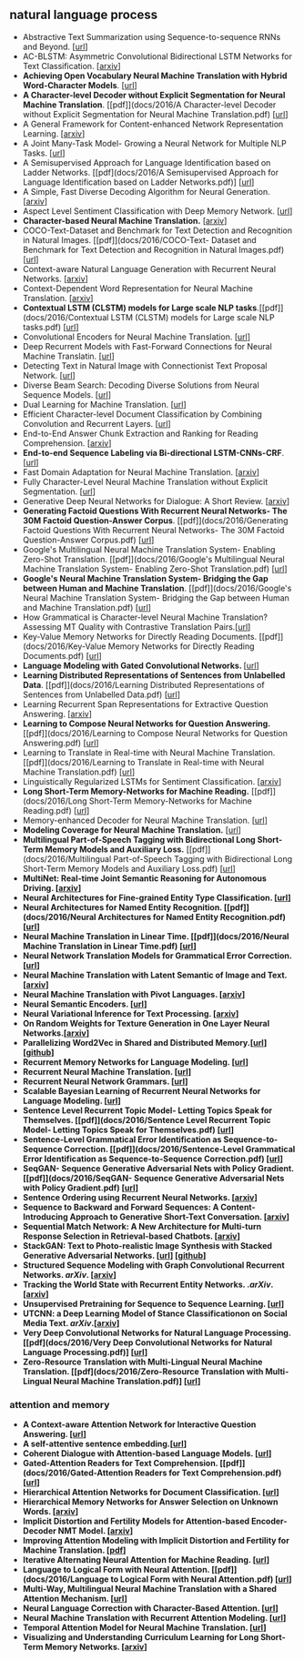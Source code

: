 ## natural language process

- Abstractive Text Summarization using Sequence-to-sequence RNNs and Beyond. [[url](https://www.google.co.jp/url?sa=t&rct=j&q=&esrc=s&source=web&cd=2&cad=rja&uact=8&ved=0ahUKEwiwufX42tXQAhWCVbwKHZrPBOUQFgguMAE&url=https%3A%2F%2Faclweb.org%2Fanthology%2FK%2FK16%2FK16-1028.pdf&usg=AFQjCNHuJk3k7At-iCnwPJIQEE9GzvOFZg)]
- AC-BLSTM: Asymmetric Convolutional Bidirectional LSTM Networks for Text Classification. [[arxiv](https://arxiv.org/abs/1611.01884)]
- <b>Achieving Open Vocabulary Neural Machine Translation with Hybrid Word-Character Models</b>. [[url](https://www.google.co.jp/url?sa=t&rct=j&q=&esrc=s&source=web&cd=2&cad=rja&uact=8&ved=0ahUKEwj_6-WU3NXQAhWLa7wKHRpZD3oQFggsMAE&url=https%3A%2F%2Farxiv.org%2Fpdf%2F1604.00788&usg=AFQjCNHOLFSPTHsYZYKfnpklteKsVEwScQ)]
- <b>A Character-level Decoder without Explicit Segmentation for Neural Machine Translation</b>. [[pdf]](docs/2016/A Character-level Decoder without Explicit Segmentation for Neural Machine Translation.pdf) [[url](https://www.google.co.jp/url?sa=t&rct=j&q=&esrc=s&source=web&cd=2&cad=rja&uact=8&ved=0ahUKEwiZr6_ZpdPQAhWEu7wKHT_1AJ4QFggpMAE&url=https%3A%2F%2Fwww.aclweb.org%2Fanthology%2FP%2FP16%2FP16-1160.pdf&usg=AFQjCNGNp_ng6FPcHatCYdgRC_jIsiufkg)]
- A General Framework for Content-enhanced Network Representation Learning. [[arxiv](https://arxiv.org/abs/1610.02906)]
- A Joint Many-Task Model- Growing a Neural Network for Multiple NLP Tasks. [[url](https://www.google.co.jp/url?sa=t&rct=j&q=&esrc=s&source=web&cd=1&cad=rja&uact=8&ved=0ahUKEwiOjsTEp9PQAhWIwrwKHVeJBcsQFgggMAA&url=https%3A%2F%2Farxiv.org%2Fabs%2F1611.01587&usg=AFQjCNHqixpFo9T8V4ayxskWgKMHkMtTCw)]
- A Semisupervised Approach for Language Identification based on Ladder Networks. [[pdf](docs/2016/A Semisupervised Approach for Language Identification based on Ladder Networks.pdf)] [[url](https://www.google.co.jp/url?sa=t&rct=j&q=&esrc=s&source=web&cd=3&cad=rja&uact=8&ved=0ahUKEwiSmPz52dXQAhUJbbwKHb4BA48QFgguMAI&url=http%3A%2F%2Fwww.eng.biu.ac.il%2Fgoldbej%2Ffiles%2F2012%2F05%2FOdyssey_2016_paper.pdf&usg=AFQjCNGvxKufUzYjNCPDczZkWZ21H4sT-g)]
- A Simple, Fast Diverse Decoding Algorithm for Neural Generation. [[arxiv](https://arxiv.org/abs/1611.08562)]
- Aspect Level Sentiment Classification with Deep Memory Network. [[url](https://www.google.co.jp/url?sa=t&rct=j&q=&esrc=s&source=web&cd=2&cad=rja&uact=8&ved=0ahUKEwja0LeI3tXQAhXMgLwKHZ83A04QFgguMAE&url=https%3A%2F%2Farxiv.org%2Fpdf%2F1605.08900&usg=AFQjCNGfnoyCcCzGnIDOhLeYky4UdUa2OQ)]
- <b>Character-based Neural Machine Translation.</b> [[arxiv](https://arxiv.org/abs/1511.04586)]
- COCO-Text-Dataset and Benchmark for Text Detection and Recognition in Natural Images. [[pdf]](docs/2016/COCO-Text- Dataset and Benchmark for Text Detection and Recognition in Natural Images.pdf) [[url](https://www.google.co.jp/url?sa=t&rct=j&q=&esrc=s&source=web&cd=3&cad=rja&uact=8&ved=0ahUKEwjWwraRgdjQAhVFwLwKHUhQCCQQFggxMAI&url=http%3A%2F%2Fsunw.csail.mit.edu%2Fpapers%2F01_Veit_SUNw.pdf&usg=AFQjCNEd0KdDVoHqEmAv4JVphvSIaTG_eg)]
- Context-aware Natural Language Generation with Recurrent Neural Networks. [[arxiv](https://arxiv.org/abs/1611.09900)]
- Context-Dependent Word Representation for Neural Machine Translation. [[arxiv](https://arxiv.org/pdf/1607.00578.pdf)]
- <b>Contextual LSTM (CLSTM) models for Large scale NLP tasks</b>.[[pdf]](docs/2016/Contextual LSTM (CLSTM) models for Large scale NLP tasks.pdf) [[url](https://www.google.co.jp/url?sa=t&rct=j&q=&esrc=s&source=web&cd=2&cad=rja&uact=8&ved=0ahUKEwiQ8O-YgtjQAhXGvrwKHV4OAA4QFggqMAE&url=http%3A%2F%2Fwww.csl.sri.com%2Fusers%2Fshalini%2Fclstm_dlkdd16.pdf&usg=AFQjCNFDWWi_vCjbubOD_XcN-IuQ6uotTQ)]
- Convolutional Encoders for Neural Machine Translation. [[url](https://www.google.co.jp/url?sa=t&rct=j&q=&esrc=s&source=web&cd=1&cad=rja&uact=8&ved=0ahUKEwiRztLsgtjQAhUJybwKHYZNBI8QFggfMAA&url=https%3A%2F%2Fcs224d.stanford.edu%2Freports%2FLambAndrew.pdf&usg=AFQjCNGc36jpBqQdaKI19b67nIEnkaZmxw)]
- Deep Recurrent Models with Fast-Forward Connections for Neural Machine Translatin. [[url](https://www.google.co.jp/url?sa=t&rct=j&q=&esrc=s&source=web&cd=2&cad=rja&uact=8&ved=0ahUKEwjs08KahtjQAhVNQLwKHV8_DC0QFggmMAE&url=https%3A%2F%2Farxiv.org%2Fpdf%2F1606.04199&usg=AFQjCNGE9o3aCzRNtLcwaKfUjO7FV2gYaA)]
- Detecting Text in Natural Image with Connectionist Text Proposal Network. [[url](https://arxiv.org/abs/1609.03605)]
- Diverse Beam Search: Decoding Diverse Solutions from Neural Sequence Models. [[url](https://arxiv.org/abs/1610.02424)]
- Dual Learning for Machine Translation. [[url](https://www.google.co.jp/url?sa=t&rct=j&q=&esrc=s&source=web&cd=2&cad=rja&uact=8&ved=0ahUKEwjpoa3dhtjQAhWJTLwKHWr0DqYQFggrMAE&url=https%3A%2F%2Fpapers.nips.cc%2Fpaper%2F6469-dual-learning-for-machine-translation.pdf&usg=AFQjCNHMsJHcP9wBymQ7yFPMn8P_34nzfA)]
- Efficient Character-level Document Classification by Combining Convolution and Recurrent Layers. [[url](https://www.google.co.jp/url?sa=t&rct=j&q=&esrc=s&source=web&cd=1&cad=rja&uact=8&ved=0ahUKEwj1yYXdh9jQAhXCebwKHW8vDMMQFggeMAA&url=https%3A%2F%2Farxiv.org%2Fabs%2F1602.00367&usg=AFQjCNF15R9nAUvB5OqWHM2bwLwgrxRPBw)]
- End-to-End Answer Chunk Extraction and Ranking for Reading Comprehension. [[arxiv](https://arxiv.org/abs/1610.09996)]
- <b>End-to-end Sequence Labeling via Bi-directional LSTM-CNNs-CRF</b>. [[url](https://www.google.co.jp/url?sa=t&rct=j&q=&esrc=s&source=web&cd=1&cad=rja&uact=8&ved=0ahUKEwjaiLCOiNjQAhWMv7wKHeLQCfsQFggeMAA&url=https%3A%2F%2Farxiv.org%2Fabs%2F1603.01354&usg=AFQjCNG-KfCDJTOPEYjMoohV-fdTGOK9ew)]
- Fast Domain Adaptation for Neural Machine Translation. [[arxiv](https://arxiv.org/abs/1612.06897)]
- Fully Character-Level Neural Machine Translation without Explicit Segmentation. [[url](https://www.google.co.jp/url?sa=t&rct=j&q=&esrc=s&source=web&cd=3&cad=rja&uact=8&ved=0ahUKEwjzm5bji9jQAhWKXbwKHY7XDq4QFggyMAI&url=https%3A%2F%2Farxiv.org%2Fpdf%2F1610.03017&usg=AFQjCNHnbc8-GslAad2RBzmrV2ppgRsbmQ)]
- Generative Deep Neural Networks for Dialogue: A Short Review. [[arxiv](https://arxiv.org/abs/1611.06216)]
- <b>Generating Factoid Questions With Recurrent Neural Networks- The 30M Factoid Question-Answer Corpus</b>. [[pdf]](docs/2016/Generating Factoid Questions With Recurrent Neural Networks- The 30M Factoid Question-Answer Corpus.pdf) [[url](https://www.google.co.jp/url?sa=t&rct=j&q=&esrc=s&source=web&cd=2&cad=rja&uact=8&ved=0ahUKEwjupJy3jNjQAhUCQLwKHTE5AVEQFggnMAE&url=https%3A%2F%2Faclweb.org%2Fanthology%2FP%2FP16%2FP16-1056.pdf&usg=AFQjCNGmLcxTx3Kq2u_yktAPC2XVzpmLzw)]
- Google's Multilingual Neural Machine Translation System- Enabling Zero-Shot Translation. [[pdf]](docs/2016/Google's Multilingual Neural Machine Translation System- Enabling Zero-Shot Translation.pdf) [[url](https://www.google.co.jp/url?sa=t&rct=j&q=&esrc=s&source=web&cd=2&cad=rja&uact=8&ved=0ahUKEwiwnYPSjdjQAhXMvLwKHfAdCwkQFggjMAE&url=https%3A%2F%2Farxiv.org%2Fabs%2F1611.04558&usg=AFQjCNEOkgAI_1Cj_4LoU6pZjGj9s9VdMA)]
- <b>Google's Neural Machine Translation System- Bridging the Gap between Human and Machine Translation</b>. [[pdf]](docs/2016/Google's Neural Machine Translation System- Bridging the Gap between Human and Machine Translation.pdf) [[url](https://www.google.co.jp/url?sa=t&rct=j&q=&esrc=s&source=web&cd=1&cad=rja&uact=8&ved=0ahUKEwio0qP2jdjQAhUHvrwKHXuxCiIQFgghMAA&url=https%3A%2F%2Farxiv.org%2Fabs%2F1609.08144&usg=AFQjCNHrQteiCIO8woQ1piRonQeZbYaYtw)]
- How Grammatical is Character-level Neural Machine Translation? Assessing MT Quality with Contrastive Translation Pairs.[[url](https://arxiv.org/abs/1612.04629)]
- Key-Value Memory Networks for Directly Reading Documents. [[pdf]](docs/2016/Key-Value Memory Networks for Directly Reading Documents.pdf) [[url](https://www.google.co.jp/url?sa=t&rct=j&q=&esrc=s&source=web&cd=2&cad=rja&uact=8&ved=0ahUKEwjT98WjktjQAhVDOrwKHfi7CbgQFggmMAE&url=https%3A%2F%2Farxiv.org%2Fpdf%2F1606.03126&usg=AFQjCNEWuqc4X4BJjsozF8U7cxT9RgJXLA)]
- <b>Language Modeling with Gated Convolutional Networks. </b>[[url](https://128.84.21.199/abs/1612.08083?context=cs)]
- <b>Learning Distributed Representations of Sentences from Unlabelled Data</b>. [[pdf]](docs/2016/Learning Distributed Representations of Sentences from Unlabelled Data.pdf) [[url](https://www.google.co.jp/url?sa=t&rct=j&q=&esrc=s&source=web&cd=2&cad=rja&uact=8&ved=0ahUKEwiNu9WMl9jQAhUEi7wKHVSaBsoQFggmMAE&url=https%3A%2F%2Farxiv.org%2Fabs%2F1602.03483&usg=AFQjCNFOfq3lrKNBm8yW1nypxMPW8FpZxQ)]
- Learning Recurrent Span Representations for Extractive Question Answering. [[arxiv](https://arxiv.org/abs/1611.01436)]
- <b>Learning to Compose Neural Networks for Question Answering.</b> [[pdf]](docs/2016/Learning to Compose Neural Networks for Question Answering.pdf) [[url](https://www.google.co.jp/url?sa=t&rct=j&q=&esrc=s&source=web&cd=1&cad=rja&uact=8&ved=0ahUKEwj_8fHcl9jQAhWCvLwKHcn7DwQQFggeMAA&url=https%3A%2F%2Farxiv.org%2Fabs%2F1601.01705&usg=AFQjCNGpVsvadnfc-k6tUlbaFXZWCQwzcg)]
- Learning to Translate in Real-time with Neural Machine Translation. [[pdf]](docs/2016/Learning to Translate in Real-time with Neural Machine Translation.pdf) [[url](https://www.google.co.jp/url?sa=t&rct=j&q=&esrc=s&source=web&cd=1&cad=rja&uact=8&ved=0ahUKEwjLy53pmNjQAhVDS7wKHbj3CzcQFggeMAA&url=https%3A%2F%2Farxiv.org%2Fabs%2F1610.00388&usg=AFQjCNGgqFSIWXA5ZAO5of1_Opvd1W9OoQ)]
- Linguistically Regularized LSTMs for Sentiment Classification. [[arxiv](https://arxiv.org/abs/1611.03949)]
- <b>Long Short-Term Memory-Networks for Machine Reading.</b> [[pdf]](docs/2016/Long Short-Term Memory-Networks for Machine Reading.pdf) [[url](https://aclweb.org/anthology/D16-1053)]
- Memory-enhanced Decoder for Neural Machine Translation. [[url](https://www.google.co.jp/url?sa=t&rct=j&q=&esrc=s&source=web&cd=1&cad=rja&uact=8&ved=0ahUKEwjo_ezwntjQAhUBvbwKHdrrBzkQFggfMAA&url=https%3A%2F%2Farxiv.org%2Fabs%2F1606.02003&usg=AFQjCNFi6ZffMp9CIjAr3oWHtfZCP5YpCg)]
- <b>Modeling Coverage for Neural Machine Translation.</b> [[url](https://www.google.co.jp/url?sa=t&rct=j&q=&esrc=s&source=web&cd=3&cad=rja&uact=8&ved=0ahUKEwin36mKn9jQAhWIV7wKHeQsDwoQFgg4MAI&url=http%3A%2F%2Fwww.hangli-hl.com%2Fuploads%2F3%2F4%2F4%2F6%2F34465961%2Ftu_et_al_2016.pdf&usg=AFQjCNEUvqmUoV_80qehwowDJxiTKPb56g)]
- <b>Multilingual Part-of-Speech Tagging with Bidirectional Long Short-Term Memory Models and Auxiliary Loss.</b> [[pdf]](docs/2016/Multilingual Part-of-Speech Tagging with Bidirectional Long Short-Term Memory Models and Auxiliary Loss.pdf) [[url](https://www.aclweb.org/anthology/P/P16/P16-2067.pdf)]
- <b>MultiNet: Real-time Joint Semantic Reasoning for Autonomous Driving.<b> [[arxiv](https://arxiv.org/abs/1612.07695)]
- Neural Architectures for Fine-grained Entity Type Classification. [[url](https://www.google.co.jp/url?sa=t&rct=j&q=&esrc=s&source=web&cd=1&cad=rja&uact=8&ved=0ahUKEwi49K6xodjQAhWKu7wKHVH8C3UQFggeMAA&url=https%3A%2F%2Farxiv.org%2Fabs%2F1606.01341&usg=AFQjCNEBbHYxkxaY1brRzVM-dwjCgxq4RQ)]
- <b>Neural Architectures for Named Entity Recognition.</b> [[pdf]](docs/2016/Neural Architectures for Named Entity Recognition.pdf) [[url](https://www.google.co.jp/url?sa=t&rct=j&q=&esrc=s&source=web&cd=1&cad=rja&uact=8&ved=0ahUKEwi7rMfIodjQAhXCv7wKHXQ-CqQQFgggMAA&url=https%3A%2F%2Farxiv.org%2Fabs%2F1603.01360&usg=AFQjCNEz4-0yI6uDqSCGnCQoDS3FdENHKQ)]
- Neural Machine Translation in Linear Time. [[pdf]](docs/2016/Neural Machine Translation in Linear Time.pdf) [[url](https://www.google.co.jp/url?sa=t&rct=j&q=&esrc=s&source=web&cd=1&cad=rja&uact=8&ved=0ahUKEwjn5tGIotjQAhWKiLwKHUfSDtsQFggiMAA&url=https%3A%2F%2Farxiv.org%2Fabs%2F1610.10099&usg=AFQjCNHrnVpbFg6yFqb238lgScLZOEcISw)]
- Neural Network Translation Models for Grammatical Error Correction. [[url](https://www.google.co.jp/url?sa=t&rct=j&q=&esrc=s&source=web&cd=1&cad=rja&uact=8&ved=0ahUKEwi4pcSMo9jQAhULT7wKHZmlBlQQFggvMAA&url=https%3A%2F%2Farxiv.org%2Fpdf%2F1606.00189&usg=AFQjCNH4q8_JVt6qRe-Gmlwlr1dz-ugqtA)]
- Neural Machine Translation with Latent Semantic of Image and Text. [[arxiv](https://arxiv.org/abs/1611.08459)]
- Neural Machine Translation with Pivot Languages. [[arxiv](https://arxiv.org/abs/1611.04928)]
- Neural Semantic Encoders. [[url](https://www.google.co.jp/url?sa=t&rct=j&q=&esrc=s&source=web&cd=1&cad=rja&uact=8&ved=0ahUKEwjHnrnYo9jQAhVH2LwKHXD9AF0QFggbMAA&url=https%3A%2F%2Farxiv.org%2Fabs%2F1607.04315&usg=AFQjCNFuWivmRnejx165YchYZ6wMsB-snA)]
- <b>Neural Variational Inference for Text Processing</b>. [[arxiv](https://arxiv.org/pdf/1511.06038)]
- On Random Weights for Texture Generation in One Layer Neural Networks.[[arxiv](https://arxiv.org/abs/1612.06070?utm_source=feedburner&utm_medium=feed&utm_campaign=Feed%253A+arxiv%252FQSXk+%2528ExcitingAds%2521+cs+updates+on+arXiv.org%2529)]
- Parallelizing Word2Vec in Shared and Distributed Memory.[[url](https://www.google.com.hk/url?sa=t&rct=j&q=&esrc=s&source=web&cd=2&cad=rja&uact=8&ved=0ahUKEwislK6JnYnRAhUT0mMKHZq5CisQFggoMAE&url=%68%74%74%70%73%3a%2f%2f%70%64%66%73%2e%73%65%6d%61%6e%74%69%63%73%63%68%6f%6c%61%72%2e%6f%72%67%2f%63%63%65%64%2f%63%33%38%66%36%38%66%66%61%66%35%31%63%66%38%63%33%31%63%64%36%63%36%62%35%63%32%63%66%30%33%33%66%39%31%61%2e%70%64%66&usg=AFQjCNEKxUsONrbDHc1Zn1smfAWc4wpSlg)] [[github](https://github.com/IntelLabs/pWord2Vec)]
- Recurrent Memory Networks for Language Modeling. [[url](https://www.google.co.jp/url?sa=t&rct=j&q=&esrc=s&source=web&cd=2&cad=rja&uact=8&ved=0ahUKEwiM-uaop9jQAhWEjLwKHacvB_oQFggsMAE&url=https%3A%2F%2Farxiv.org%2Fpdf%2F1601.01272&usg=AFQjCNE1W-90ZYxVaCls2sBch5JuzPbVcA)]
- Recurrent Neural Machine Translation. [[url](https://www.google.co.jp/url?sa=t&rct=j&q=&esrc=s&source=web&cd=1&cad=rja&uact=8&ved=0ahUKEwjbzcDKp9jQAhVMzLwKHZ2FDqIQFggbMAA&url=https%3A%2F%2Farxiv.org%2Fabs%2F1607.08725&usg=AFQjCNEl13PMYPOwO2mTcCK_bdwUNFTdNQ)]
- <b>Recurrent Neural Network Grammars.</b> [[url](https://www.google.co.jp/url?sa=t&rct=j&q=&esrc=s&source=web&cd=1&cad=rja&uact=8&ved=0ahUKEwiu9uDep9jQAhXEerwKHU3QC_kQFgggMAA&url=https%3A%2F%2Farxiv.org%2Fabs%2F1602.07776&usg=AFQjCNEy_Q-Yep2tn5g00XWwjiGcNgOnrg)]
- Scalable Bayesian Learning of Recurrent Neural Networks for Language Modeling. [[url](https://arxiv.org/abs/1611.08034)]
- Sentence Level Recurrent Topic Model- Letting Topics Speak for Themselves. [[pdf]](docs/2016/Sentence Level Recurrent Topic Model- Letting Topics Speak for Themselves.pdf) [[url](https://www.google.co.jp/url?sa=t&rct=j&q=&esrc=s&source=web&cd=1&cad=rja&uact=8&ved=0ahUKEwiEnpWvqtjQAhWEVrwKHYS3B0YQFggeMAA&url=https%3A%2F%2Farxiv.org%2Fabs%2F1604.02038&usg=AFQjCNGkbzfhZME1hdwVrys_l_9pg-L-hA)]
- Sentence-Level Grammatical Error Identification as Sequence-to-Sequence Correction. [[pdf]](docs/2016/Sentence-Level Grammatical Error Identification as Sequence-to-Sequence Correction.pdf) [[url](https://www.google.co.jp/url?sa=t&rct=j&q=&esrc=s&source=web&cd=2&cad=rja&uact=8&ved=0ahUKEwj87-7nqtjQAhUBtZQKHdJiCuUQFggqMAE&url=https%3A%2F%2Faclweb.org%2Fanthology%2FW%2FW16%2FW16-0528.pdf&usg=AFQjCNFB0nh4eIORsJTs4MJ5NdHPCnFaqw)]
- SeqGAN- Sequence Generative Adversarial Nets with Policy Gradient. [[pdf]](docs/2016/SeqGAN- Sequence Generative Adversarial Nets with Policy Gradient.pdf) [[url](https://www.google.co.jp/url?sa=t&rct=j&q=&esrc=s&source=web&cd=1&cad=rja&uact=8&ved=0ahUKEwjY0NWEq9jQAhXEEbwKHReIDrQQFggeMAA&url=https%3A%2F%2Farxiv.org%2Fabs%2F1609.05473&usg=AFQjCNHxaAv6rC-G4DbBpCkEvcgEdKGWeQ)]
- Sentence Ordering using Recurrent Neural Networks. [[arxiv](https://arxiv.org/abs/1611.02654)]
- Sequence to Backward and Forward Sequences: A Content-Introducing Approach to Generative Short-Text Conversation. [[arxiv](https://arxiv.org/abs/1607.00970)]
- Sequential Match Network: A New Architecture for Multi-turn Response Selection in Retrieval-based Chatbots. [[arxiv](https://arxiv.org/abs/1612.01627)]
- StackGAN: Text to Photo-realistic Image Synthesis with Stacked Generative Adversarial Networks. [[url](https://arxiv.org/abs/1612.03242)] [[github](https://www.google.com.hk/url?sa=t&rct=j&q=&esrc=s&source=web&cd=9&cad=rja&uact=8&ved=0ahUKEwjLi-ejuI_RAhUollQKHTR2A6gQFgg-MAg&url=%68%74%74%70%73%3a%2f%2f%67%69%74%68%75%62%2e%63%6f%6d%2f%68%61%6e%7a%68%61%6e%67%67%69%74%2f%53%74%61%63%6b%47%41%4e&usg=AFQjCNG_bJWJkwkKuTDqdcnagUkzkhWLXg)]
- Structured Sequence Modeling with Graph Convolutional Recurrent Networks. *arXiv*. [[arxiv](https://arxiv.org/abs/1612.07659)]
- <b>Tracking the World State with Recurrent Entity Networks.</b> .*arXiv*.[[arxiv](https://arxiv.org/abs/1612.03969)]
- Unsupervised Pretraining for Sequence to Sequence Learning. [[url](https://www.google.co.jp/url?sa=t&rct=j&q=&esrc=s&source=web&cd=1&cad=rja&uact=8&ved=0ahUKEwidp53EsdjQAhVMzbwKHeSfBa4QFggjMAA&url=https%3A%2F%2Farxiv.org%2Fabs%2F1611.02683&usg=AFQjCNHdHMJUM2OIgLMaZs5wpbXfXvN4gA)]
- UTCNN: a Deep Learning Model of Stance Classificationon on Social Media Text. *arXiv*.[[arxiv](https://arxiv.org/abs/1611.03599)]
- Very Deep Convolutional Networks for Natural Language Processing. [[pdf](docs/2016/Very Deep Convolutional Networks for Natural Language Processing.pdf)] [[url](https://www.google.co.jp/url?sa=t&rct=j&q=&esrc=s&source=web&cd=2&cad=rja&uact=8&ved=0ahUKEwjj79_ZsdjQAhVJy7wKHRLdAJEQFggsMAE&url=https%3A%2F%2Farxiv.org%2Fpdf%2F1606.01781&usg=AFQjCNEX8WGvkSXZgPzlKLelkfkhlC2Tnw)]
- Zero-Resource Translation with Multi-Lingual Neural Machine Translation. [[pdf](docs/2016/Zero-Resource Translation with Multi-Lingual Neural Machine Translation.pdf)] [[url](https://www.google.co.jp/url?sa=t&rct=j&q=&esrc=s&source=web&cd=2&cad=rja&uact=8&ved=0ahUKEwixt5-ks9jQAhWBiLwKHTcaC_oQFgguMAE&url=https%3A%2F%2Farxiv.org%2Fpdf%2F1606.04164&usg=AFQjCNE8wtAunVCjcDjilk5cyovuj_zlYA)]

### attention and memory

- A Context-aware Attention Network for Interactive Question Answering. [[url](https://openreview.net/pdf?id=SkyQWDcex)]
- A self-attentive sentence embedding.[[url](https://www.google.com.hk/url?sa=t&rct=j&q=&esrc=s&source=web&cd=1&cad=rja&uact=8&ved=0ahUKEwjv-M3H0Y_RAhVS0mMKHYz3BAsQFggeMAA&url=https%3A%2F%2Fopenreview.net%2Fpdf%3Fid%3DBJC_jUqxe&usg=AFQjCNGzzX7jxAZ3tYtd7t4LlE6S7KNkpQ)]
- Coherent Dialogue with Attention-based Language Models. [[url](https://arxiv.org/abs/1611.06997)]
- Gated-Attention Readers for Text Comprehension. [[pdf]](docs/2016/Gated-Attention Readers for Text Comprehension.pdf) [[url](https://www.google.co.jp/url?sa=t&rct=j&q=&esrc=s&source=web&cd=2&cad=rja&uact=8&ved=0ahUKEwi03LiIjNjQAhUFO7wKHXUmAE4QFggnMAE&url=https%3A%2F%2Fopenreview.net%2Fpdf%3Fid%3DHkcdHtqlx&usg=AFQjCNF8nqsWtlgBgepZz-U1diL7mcGaYg)]
- <b>Hierarchical Attention Networks for Document Classification</b>. [[url](https://www.google.co.jp/url?sa=t&rct=j&q=&esrc=s&source=web&cd=1&cad=rja&uact=8&ved=0ahUKEwiF7N7ej9jQAhWIu7wKHVmKB6MQFgggMAA&url=https%3A%2F%2Fwww.cs.cmu.edu%2F~diyiy%2Fdocs%2Fnaacl16.pdf&usg=AFQjCNFokKFJ1g7WQSDYkYEM82XwhGiDGw)]
- Hierarchical Memory Networks for Answer Selection on Unknown Words. [[arxiv](https://arxiv.org/abs/1609.08843)]
- Implicit Distortion and Fertility Models for Attention-based Encoder-Decoder NMT Model. [[arxiv](https://arxiv.org/abs/1601.03317)]
- Improving Attention Modeling with Implicit Distortion and Fertility for Machine Translation. [[pdf](https://www.aclweb.org/anthology/C/C16/C16-1290.pdf)]
- Iterative Alternating Neural Attention for Machine Reading. [[url](https://www.google.co.jp/url?sa=t&rct=j&q=&esrc=s&source=web&cd=2&cad=rja&uact=8&ved=0ahUKEwjt79qFktjQAhVIvrwKHe5cCGgQFggrMAE&url=https%3A%2F%2Farxiv.org%2Fpdf%2F1606.02245&usg=AFQjCNF3I_gZskJ890hJzpm2_3yIUVeEsg)]
- <b>Language to Logical Form with Neural Attention.</b> [[pdf]](docs/2016/Language to Logical Form with Neural Attention.pdf) [[url](https://www.google.co.jp/url?sa=t&rct=j&q=&esrc=s&source=web&cd=3&cad=rja&uact=8&ved=0ahUKEwjlhojaldjQAhVGfLwKHYfZAaEQFggvMAI&url=http%3A%2F%2Fhomepages.inf.ed.ac.uk%2Fs1478528%2Facl16-lang2logic-slides.pdf&usg=AFQjCNFfAVG7Xp0RYOo1H4AplPhTvKCayQ)]
- <b>Multi-Way, Multilingual Neural Machine Translation with a Shared Attention Mechanism</b>. [[url](https://www.google.co.jp/url?sa=t&rct=j&q=&esrc=s&source=web&cd=2&cad=rja&uact=8&ved=0ahUKEwibwPzrn9jQAhWEWLwKHYjDAOwQFggnMAE&url=https%3A%2F%2Farxiv.org%2Fpdf%2F1601.01073&usg=AFQjCNGBCM_nN20wGuG4LsZX_0F5CBfLvQ)]
- Neural Language Correction with Character-Based Attention.  [[url](https://www.google.co.jp/url?sa=t&rct=j&q=&esrc=s&source=web&cd=1&cad=rja&uact=8&ved=0ahUKEwjBmYDwodjQAhXMTLwKHb_HB5sQFggeMAA&url=https%3A%2F%2Farxiv.org%2Fabs%2F1603.09727&usg=AFQjCNHJRTjauP0qBRF20-J6Qpzq1Odxdw)]
- Neural Machine Translation with Recurrent Attention Modeling. [[url](https://www.google.co.jp/url?sa=t&rct=j&q=&esrc=s&source=web&cd=1&cad=rja&uact=8&ved=0ahUKEwjhkfGlotjQAhXFULwKHTzhA1YQFggbMAA&url=https%3A%2F%2Farxiv.org%2Fabs%2F1607.05108&usg=AFQjCNFLr_lvHbiSPwL3pP5mq0EHdGZiDA)]
- Temporal Attention Model for Neural Machine Translation. [[url](https://www.google.co.jp/url?sa=t&rct=j&q=&esrc=s&source=web&cd=1&cad=rja&uact=8&ved=0ahUKEwiQipLur9jQAhXMS7wKHU2dC6IQFgggMAA&url=https%3A%2F%2Farxiv.org%2Fabs%2F1608.02927&usg=AFQjCNFbmrm7D9W3GN1Luapp-sRVHqKlKA)]
- Visualizing and Understanding Curriculum Learning for Long Short-Term Memory Networks. [[arxiv](https://arxiv.org/abs/1611.06204)]